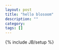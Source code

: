 ```yaml
---
layout: post
title: "hello blosoom"
description: ""
category: 
tags: []
---
```

{% include JB/setup %}
